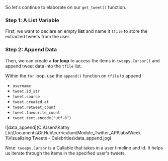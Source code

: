 <!--title={Extracting Tweets}-->

So let's continue to elaborate on our `get_tweet()` function.

### Step 1: A List Variable

First, we want to declare an empty **list** and name it `tfile` to store the extracted tweets from the user. 

### Step 2: Append Data

Then, we can create a **for loop** to access the items in `tweepy.Cursor()` and append tweet data into the `tfile` list. 

Within the `for` loop, use the `append()` function on `tfile` to append 

- `username`
- `tweet.id_str`
- `tweet.source`
- `tweet.created_at`
- `tweet.retweet_count`
- `tweet.favourite_count`
- `tweet.text.encode("utf-8")`

![data_append](C:\Users\Kathy Liu\Documents\GitHub\curriculum\Module_Twitter_API\labs\Week 1\Visualizing Tweets - Celebrities\data_append.jpg)

Note: `tweepy.Cursor` is a Callable that takes in a user timeline and id. It helps us iterate through the items in the specified user's tweets.

